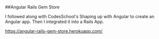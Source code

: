 ##Angular Rails Gem Store

I followed along with CodesSchool's Shaping up with Angular to create an Angular app.
Then I integrated it into a Rails App.

https://angular-rails-gem-store.herokuapp.com/
